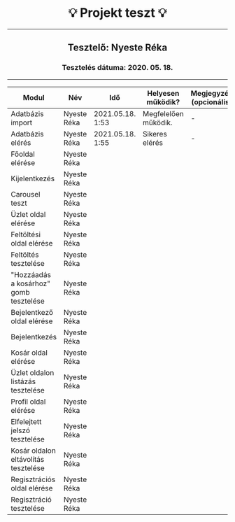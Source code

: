 <h1 align= "center">💡️ Projekt teszt 💡️</h1>
<hr>
<h2 align= "center"> Tesztelő: Nyeste Réka </h2>
<h3 align= "center"> Tesztelés dátuma: 2020. 05. 18. </h3>
<hr>

| Modul | Név | Idő | Helyesen működik? | Megjegyzés (opcionális) |
|-------|------|------|--------------------------|-----------|
| Adatbázis import | Nyeste Réka | 2021.05.18. 1:53 | Megfelelően működik. | - |
| Adatbázis elérés | Nyeste Réka | 2021.05.18. 1:55 | Sikeres elérés | - |
| Főoldal elérése | Nyeste Réka |  |  |  |
| Kijelentkezés | Nyeste Réka |  |  |  |
| Carousel teszt | Nyeste Réka |  |  |  |
| Üzlet oldal elérése | Nyeste Réka |  |  |  |
| Feltöltési oldal elérése | Nyeste Réka|  |  |  |
| Feltöltés tesztelése | Nyeste Réka |  |  |  |
| "Hozzáadás a kosárhoz" gomb tesztelése | Nyeste Réka |  |  |  |
| Bejelentkező oldal elérése | Nyeste Réka |  |  |  |
| Bejelentkezés | Nyeste Réka |  |  |  |
| Kosár oldal elérése | Nyeste Réka |  |  |  |
| Üzlet oldalon listázás tesztelése | Nyeste Réka |  |  |  |  |
| Profil oldal elérése | Nyeste Réka |  |  |   |
| Elfelejtett jelszó tesztelése| Nyeste Réka |  |  |  |
| Kosár oldalon eltávolítás tesztelése | Nyeste Réka |  |  |  |
| Regisztrációs oldal elérése | Nyeste Réka |  |  |  |
| Regisztráció tesztelése| Nyeste Réka |  |  |  |